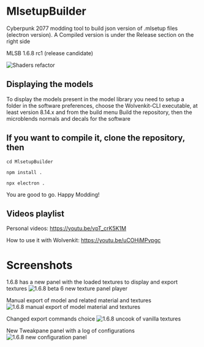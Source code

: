 # MlsetupBuilder
Cyberpunk 2077 modding tool to build json version of .mlsetup files (electron version).
A Compiled version is under the Release section on the right side

MLSB 1.6.8 rc1 (release candidate)

![Shaders refactor](https://www.kientzproduction.com/gitcontent/mlsb_168_1_beta6_texture_loading.png)

## Displaying the models

To display the models present in the model library you need to setup a folder in the software preferences, choose the Wolvenkit-CLI executable, at least version 8.14.x and from the build menu Build the repository, then the microblends normals and decals for the software

## If you want to compile it, clone the repository, then
```
cd MlsetupBuilder

npm install .

npx electron .
```

You are good to go. Happy Modding!

## Videos playlist
Personal videos: https://youtu.be/vpT_crK5K1M

How to use it with Wolvenkit: https://youtu.be/uCOHjMPvpgc

# Screenshots
1.6.8 has a new panel with the loaded textures
to display and export textures
![1.6.8 beta 6 new texture panel player](https://www.kientzproduction.com/gitcontent/mlsb_168_2_beta6_texture_player.png)

Manual export of model and related material and textures
![1.6.8 manual export of model material and textures](https://www.kientzproduction.com/gitcontent/mlsb_168_3_beta6_manual_export.png)

Changed export commands choice
![1.6.8 uncook of vanilla textures](https://www.kientzproduction.com/gitcontent/mlsb_168_4_beta6_export_change.png)

New Tweakpane panel with a log of configurations
![1.6.8 new configuration panel](https://www.kientzproduction.com/gitcontent/mlsb_168_5_beta6_configuration.png)
